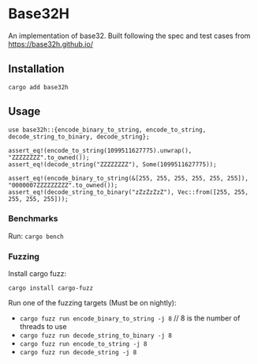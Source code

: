 # Base32H

An implementation of base32. Built following the spec and test cases from https://base32h.github.io/

## Installation

```
cargo add base32h
```

## Usage
```
use base32h::{encode_binary_to_string, encode_to_string, decode_string_to_binary, decode_string};

assert_eq!(encode_to_string(1099511627775).unwrap(), "ZZZZZZZZ".to_owned());
assert_eq!(decode_string("ZZZZZZZZ"), Some(1099511627775));

assert_eq!(encode_binary_to_string(&[255, 255, 255, 255, 255, 255]), "0000007ZZZZZZZZZ".to_owned());
assert_eq!(decode_string_to_binary("zZzZzZzZ"), Vec::from([255, 255, 255, 255, 255]));
```
### Benchmarks

Run:
`cargo bench`

### Fuzzing

Install cargo fuzz:

`cargo install cargo-fuzz`

Run one of the fuzzing targets (Must be on nightly):
* `cargo fuzz run encode_binary_to_string -j 8` // 8 is the number of threads to use
* `cargo fuzz run decode_string_to_binary -j 8`
* `cargo fuzz run encode_to_string -j 8`
* `cargo fuzz run decode_string -j 8`
